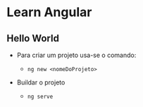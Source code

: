 # Learn Angular

## Hello World

- Para criar um projeto usa-se o comando: 
	- `ng new <nomeDoProjeto>` 

- Buildar o projeto
	- `ng serve`